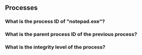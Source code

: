 ## Processes 

### What is the process ID of "notepad.exe"?

### What is the parent process ID of the previous process?

### What is the integrity level of the process?


